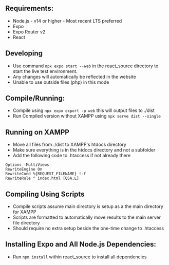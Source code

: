  ## Requirements:

 - Node.js - v14 or higher - Most recent LTS preferred
 - Expo
 - Expo Router v2
 - React

 ## Developing
 - Use command `npx expo start --web` in the react_source directory to start the live test environment. 
 - Any changes will automatically be reflected in the website
 - Unable to use outside files (php) in this mode

 ## Compile/Running:
 - Compile using `npx expo export -p web` this will output files to ./dist
 - Run Compiled version without XAMPP using `npx serve dist --single`

 ## Running on XAMPP
 - Move all files from ./dist to XAMPP's htdocs directory
 - Make sure everything is in the htdocs directory and not a subfolder
 - Add the following code to .htaccess if not already there
```
Options -MultiViews
RewriteEngine On
RewriteCond %{REQUEST_FILENAME} !-f
RewriteRule ^ index.html [QSA,L]
```

 ## Compiling Using Scripts
 - Compile scripts assume main directory is setup as a the main directory for XAMPP
 - Scripts are formatted to automatically move results to the main server file directory
 - Should require no extra setup beside the one-time change to .htaccess

 ## Installing Expo and All Node.js Dependencies:
 - Run `npm install` within react_source to install all dependencies